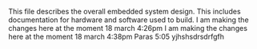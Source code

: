 This file describes the overall embedded system design. This includes documentation for hardware and software used to build.
I am making the changes here at the moment 18 march 4:26pm 
I am making the changes here at the moment 18 march 4:38pm 
Paras 5:05
yjhshsdrsdrfgfh
